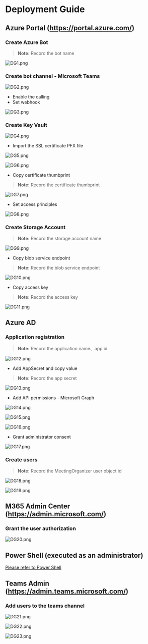 # Deployment Guide

## Azure Portal (https://portal.azure.com/)

### Create Azure Bot
>**Note:** Record the bot name

![DG1.png](images/DG1.png)

### Create bot channel - Microsoft Teams

![DG2.png](images/DG2.png)

* Enable the calling
* Set webhook

![DG3.png](images/DG3.png)

### Create Key Vault

![DG4.png](images/DG4.png)

* Import the SSL certificate PFX file

![DG5.png](images/DG5.png)

![DG6.png](images/DG6.png)

* Copy certificate thumbprint
>**Note:** Record the certificate thumbprint

![DG7.png](images/DG7.png)

* Set access principles

![DG8.png](images/DG8.png)

### Create Storage Account
>**Note:** Record the storage account name

![DG9.png](images/DG9.png)

* Copy blob service endpoint
>**Note:** Record the blob service endpoint

![DG10.png](images/DG10.png)

* Copy access key
>**Note:** Record the access key

![DG11.png](images/DG11.png)

## Azure AD
### Application registration
>**Note:** Record the application name、app id

![DG12.png](images/DG12.png)

* Add AppSecret and copy value
>**Note:** Record the app secret

![DG13.png](images/DG13.png)

* Add API permissions - Microsoft Graph

![DG14.png](images/DG14.png)

![DG15.png](images/DG15.png)

![DG16.png](images/DG16.png)

* Grant administrator consent

![DG17.png](images/DG17.png)

### Create users
>**Note:** Record the MeetingOrganizer user object id

![DG18.png](images/DG18.png)

![DG19.png](images/DG19.png)

## M365 Admin Center (https://admin.microsoft.com/)
### Grant the user authorization

![DG20.png](images/DG20.png)

## Power Shell (executed as an administrator)
[Please refer to Power Shell](https://github.com/shawnlien/CustomComplianceRecordingBot/blob/main/Wiki/PowerShell.md)

## Teams Admin (https://admin.teams.microsoft.com/)
### Add users to the teams channel

![DG21.png](images/DG21.png)

![DG22.png](images/DG22.png)

![DG23.png](images/DG23.png)